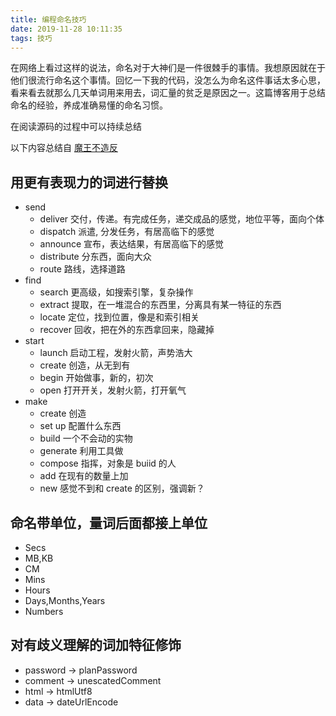 ```yaml
---
title: 编程命名技巧
date: 2019-11-28 10:11:35
tags: 技巧
---
```


在网络上看过这样的说法，命名对于大神们是一件很棘手的事情。我想原因就在于他们很流行命名这个事情。回忆一下我的代码，没怎么为命名这件事话太多心思，看来看去就那么几天单词用来用去，词汇量的贫乏是原因之一。这篇博客用于总结命名的经验，养成准确易懂的命名习惯。

在阅读源码的过程中可以持续总结

以下内容总结自 [魔王不造反](https://github.com/biezhi/write-readable-code/tree/master/src/main/java/chapter_03)

## 用更有表现力的词进行替换

- send
  - deliver 交付，传递。有完成任务，递交成品的感觉，地位平等，面向个体
  - dispatch  派遣, 分发任务，有居高临下的感觉
  - announce 宣布，表达结果，有居高临下的感觉
  - distribute  分东西，面向大众
  - route 路线，选择道路
- find
  - search 更高级，如搜索引擎，复杂操作
  - extract 提取，在一堆混合的东西里，分离具有某一特征的东西
  - locate 定位，找到位置，像是和索引相关
  - recover 回收，把在外的东西拿回来，隐藏掉
- start
  - launch 启动工程，发射火箭，声势浩大
  - create 创造，从无到有
  - begin 开始做事，新的，初次
  - open 打开开关，发射火箭，打开氧气
- make 
  - create 创造
  - set up 配置什么东西
  - build 一个不会动的实物
  - generate 利用工具做
  - compose 指挥，对象是 buiid 的人
  - add 在现有的数量上加
  - new 感觉不到和 create 的区别，强调新？
  
## 命名带单位，量词后面都接上单位
  - Secs
  - MB,KB
  - CM
  - Mins
  - Hours
  - Days,Months,Years
  - Numbers

## 对有歧义理解的词加特征修饰
  - password -> planPassword
  - comment  -> unescatedComment
  - html     -> htmlUtf8
  - data     -> dateUrlEncode